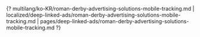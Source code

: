 {? multilang/ko-KR/roman-derby-advertising-solutions-mobile-tracking.md | localized/deep-linked-ads/roman-derby-advertising-solutions-mobile-tracking.md | pages/deep-linked-ads/roman-derby-advertising-solutions-mobile-tracking.md ?}
